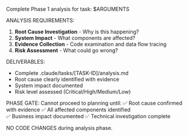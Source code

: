 Complete Phase 1 analysis for task: $ARGUMENTS

ANALYSIS REQUIREMENTS:

1. **Root Cause Investigation** - Why is this happening?
2. **System Impact** - What components are affected?
3. **Evidence Collection** - Code examination and data flow tracing
4. **Risk Assessment** - What could go wrong?

DELIVERABLES:

- Complete .claude/tasks/[TASK-ID]/analysis.md
- Root cause clearly identified with evidence
- System impact documented
- Risk level assessed (Critical/High/Medium/Low)

PHASE GATE: Cannot proceed to planning until:
✅ Root cause confirmed with evidence
✅ All affected components identified  
✅ Business impact documented
✅ Technical investigation complete

NO CODE CHANGES during analysis phase.
